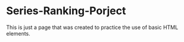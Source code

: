 # Series-Ranking-Porject
This is just a page that was created to practice the use of basic HTML elements.
